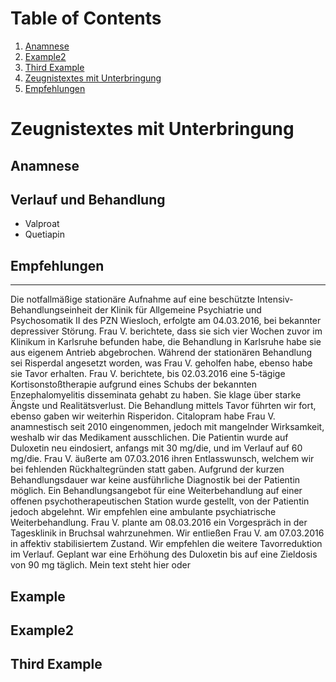 # Table of Contents
1. [Anamnese](#anamnese)
2. [Example2](#example2)
3. [Third Example](#third-example)
4. [Zeugnistextes mit Unterbringung](#zeugnistext)
5. [Empfehlungen](#emfehlungen)




# Zeugnistextes mit Unterbringung

## Anamnese
## Verlauf und Behandlung
  - Valproat
  - Quetiapin

## Empfehlungen


---
Die notfallmäßige stationäre Aufnahme auf eine beschützte Intensiv-Behandlungseinheit der Klinik für Allgemeine Psychiatrie und Psychosomatik II des PZN Wiesloch, erfolgte am 04.03.2016, bei bekannter depressiver Störung.
Frau V. berichtete, dass sie sich vier Wochen zuvor im Klinikum in Karlsruhe befunden habe, die Behandlung in Karlsruhe habe sie aus eigenem Antrieb abgebrochen. Während der stationären Behandlung sei Risperdal angesetzt worden, was Frau V. geholfen habe, ebenso habe sie Tavor erhalten. Frau V. berichtete, bis 02.03.2016 eine 5-tägige Kortisonstoßtherapie aufgrund eines Schubs der bekannten Enzephalomyelitis disseminata gehabt zu haben. Sie klage über starke Ängste und Realitätsverlust. Die Behandlung mittels Tavor führten wir fort, ebenso gaben wir weiterhin Risperidon. Citalopram habe Frau V. anamnestisch seit 2010 eingenommen, jedoch mit mangelnder Wirksamkeit, weshalb wir das Medikament ausschlichen. Die Patientin wurde auf Duloxetin neu eindosiert, anfangs mit 30 mg/die, und im Verlauf auf 60 mg/die. Frau V. äußerte am 07.03.2016 ihren Entlasswunsch, welchem wir bei fehlenden Rückhaltegründen statt gaben. Aufgrund der kurzen Behandlungsdauer war keine ausführliche Diagnostik bei der Patientin möglich. Ein Behandlungsangebot für eine Weiterbehandlung auf einer offenen psychotherapeutischen Station wurde gestellt, von der Patientin jedoch abgelehnt. Wir empfehlen eine ambulante psychiatrische Weiterbehandlung. Frau V. plante am 08.03.2016 ein Vorgespräch in der Tagesklinik in Bruchsal wahrzunehmen. Wir entließen Frau V. am 07.03.2016 in affektiv stabilisiertem Zustand. Wir empfehlen die weitere Tavorreduktion im Verlauf. Geplant war eine Erhöhung des Duloxetin bis auf eine Zieldosis von 90 mg täglich.
Mein text steht hier oder
## Example
## Example2
## Third Example

